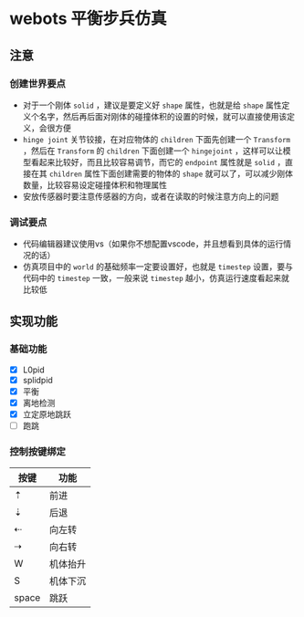 # webots 平衡步兵仿真

## 注意

### 创建世界要点

- 对于一个刚体 `solid` ，建议是要定义好 `shape` 属性，也就是给 `shape` 属性定义个名字，然后再后面对刚体的碰撞体积的设置的时候，就可以直接使用该定义，会很方便
- `hinge joint` 关节铰接，在对应物体的 `children` 下面先创建一个 `Transform` ，然后在 `Transform` 的 `children` 下面创建一个 `hingejoint` ，这样可以让模型看起来比较好，而且比较容易调节，而它的 `endpoint` 属性就是 `solid` ，直接在其 `children` 属性下面创建需要的物体的 `shape` 就可以了，可以减少刚体数量，比较容易设定碰撞体积和物理属性
- 安放传感器时要注意传感器的方向，或者在读取的时候注意方向上的问题

### 调试要点

- 代码编辑器建议使用vs（如果你不想配置vscode，并且想看到具体的运行情况的话）
- 仿真项目中的 `world` 的基础频率一定要设置好，也就是 `timestep` 设置，要与代码中的 `timestep` 一致，一般来说 `timestep` 越小，仿真运行速度看起来就比较低

## 实现功能

### 基础功能

- [x] L0pid
- [x] splidpid
- [x] 平衡
- [x] 离地检测
- [x] 立定原地跳跃
- [ ] 跑跳

### 控制按键绑定

|按键|功能|
|---|---|
|⇡|前进|
|⇣|后退|
|⇠|向左转|
|⇢|向右转|
|W|机体抬升|
|S|机体下沉|
|space|跳跃|
